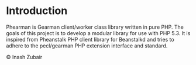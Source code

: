 Introduction
============

Phearman is Gearman client/worker class library written in pure PHP.
The goals of this project is to develop a modular library for use with PHP 5.3.
It is inspired from Pheanstalk PHP client library for Beanstalkd and tries to
adhere to the pecl/gearman PHP extension interface and standard.

© Inash Zubair
